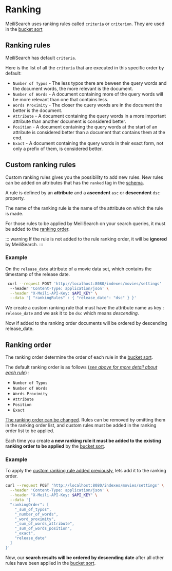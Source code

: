# Ranking

<!-- Ranking/SETTING : override tout ce qui existait deja

ranking rules : 
- Liste de ranking rule custom
- Permet de creer


 -attribut +att
{
  "nom_de_la_ranking_rule_et_nom_du_champ_qui_sert_de_ranking" : asc || dsc
}

ranking order : 
  List des rules dans l ordre d importance.
  Peut contenir les rules par defaut ou des custom rules. Voir ranking rule 

default : 
  "_sum_of_typos" => builder.push(SumOfTypos),
                        "_number_of_words" => builder.push(NumberOfWords),
                        "_word_proximity" => builder.push(WordsProximity),
                        "_sum_of_words_attribute" => builder.push(SumOfWordsAttribute),
                        "_sum_of_words_position" => builder.push(SumOfWordsPosition),
                        "_exact" => builder.push(Exact),


distinct_field "Nom du champ"

un string d'un champ distinct

par exemple skuid sur une liste de vetement de differentes couleur

 -->


MeiliSearch uses ranking rules called `criteria` or `criterion`. They are used in the [bucket sort](/advanced_guides/bucket_sort)

## Ranking rules

MeiliSearch has default `criteria`.

Here is the list of all the `criteria` that are executed in this specific order by default:

- `Number of Typos` - The less typos there are beween the query words and the document words, the more relevant is the document.
- `Number of Words` - A document containing more of the query words will be more relevant than one that contains less.
- `Words Proximity` - The closer the query words are in the document the better is the document.
- `Attribute` - A document containing the query words in a more important attribute than another document is considered better.
- `Position` - A document containing the query words at the start of an attribute is considered better than a document that contains them at the end.
- `Exact` - A document containing the query words in their exact form, not only a prefix of them, is considered better.


## Custom ranking rules

Custom ranking rules gives you the possibility to add new rules. New rules can be added on attributes that has the `ranked` tag in the [schema](/main_concept/indexes.md#ranked).

A rule is defined by an **attribute** and a **ascendent** `asc` or **descendent** `dsc` property.

The name of the ranking rule is the name of the attribute on which the rule is made. 

For those rules to be applied by MeiliSearch on your search queries, it must be added to the [ranking order](/advanced_guides/ranking.md#ranking-order).

::: warning
If the rule is not added to the rule ranking order, it will be **ignored** by MeiliSearch.
:::

### Example

On the `release_date` attribute of a movie data set, which contains the timestamp of the release date. 
```bash
 curl --request POST 'http://localhost:8080/indexes/movies/settings' 
  --header 'Content-Type: application/json' \
  --header "X-Meili-API-Key: $API_KEY" \
  --data '{ "rankingRules" : { "release_date": "dsc" } }'
```

We create a custom ranking rule that must have the attribute name as key : `release_date` and we ask it to be `dsc` which means *descending*.

Now if added to the ranking order documents will be ordered by descending release_date.

## Ranking order

The ranking order determine the order of each rule in the [bucket sort](/advanced_guides/bucket_sort).

The default ranking order is as follows ([*see above for more detail about each rule*](/advanced_guides/ranking.md#ranking-rules)) :

- `Number of Typos` 
- `Number of Words` 
- `Words Proximity`
- `Attribute`
- `Position` 
- `Exact` 

[The ranking order can be changed](/references/settings.html#add-settings). Rules can be removed by omitting them in the ranking order list, and custom rules must be added in the ranking order list to be applied.

Each time you create **a new ranking rule it must be added to the existing ranking order to be applied** by the [bucket sort](/advanced_guides/bucket_sort).

### Example

To apply the [custom ranking rule added previously](/advanced_guides/ranking.html#custom-ranking-rules), lets add it to the ranking order.

```bash
curl --request POST 'http://localhost:8080/indexes/movies/settings' \
  --header 'Content-Type: application/json' \
  --header "X-Meili-API-Key: $API_KEY" \
  --data '{
  "rankingOrder": [
    "_sum_of_typos",
    "_number_of_words",
    "_word_proximity",
    "_sum_of_words_attribute",
    "_sum_of_words_position",
    "_exact",
    "release_date"
  ]
}'
```

Now, our **search results will be ordered by descending date** after all other rules have been applied in the [bucket sort](/advanced_guides/bucket_sort).

